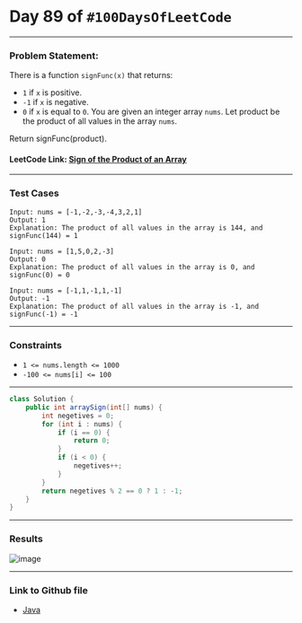 # Day 89 of `#100DaysOfLeetCode`

___
### Problem Statement:  
There is a function `signFunc(x)` that returns:

* `1` if `x` is positive.
* `-1` if `x` is negative.
* `0` if `x` is equal to `0`.
You are given an integer array `nums`. Let product be the product of all values in the array `nums`.

Return signFunc(product).


#### LeetCode Link: [Sign of the Product of an Array](https://leetcode.com/problems/sign-of-the-product-of-an-array/?envType=study-plan-v2&envId=programming-skills)
___


### Test Cases
```
Input: nums = [-1,-2,-3,-4,3,2,1]
Output: 1
Explanation: The product of all values in the array is 144, and signFunc(144) = 1
```
```
Input: nums = [1,5,0,2,-3]
Output: 0
Explanation: The product of all values in the array is 0, and signFunc(0) = 0
```
```
Input: nums = [-1,1,-1,1,-1]
Output: -1
Explanation: The product of all values in the array is -1, and signFunc(-1) = -1
```
___

### Constraints 
* `1 <= nums.length <= 1000`
* `-100 <= nums[i] <= 100`

___
```java
class Solution {
    public int arraySign(int[] nums) {
        int negetives = 0;
        for (int i : nums) {
            if (i == 0) {
                return 0;
            }
            if (i < 0) {
                negetives++;
            }
        }
        return negetives % 2 == 0 ? 1 : -1;
    }
}
```
___
### Results
![image](https://github.com/studentdevelops/100DaysOfLeetCode/assets/31382363/ee169e3f-70aa-4cbb-a345-a453dbbcfb9a)

___

### Link to Github file  
* [Java](https://github.com/studentdevelops/100DaysOfLeetCode/blob/074645ce5208af9f54182f10f4f84be5900d3401/Day88_Sign_of_the_Product_of_an_Array/code.java)
